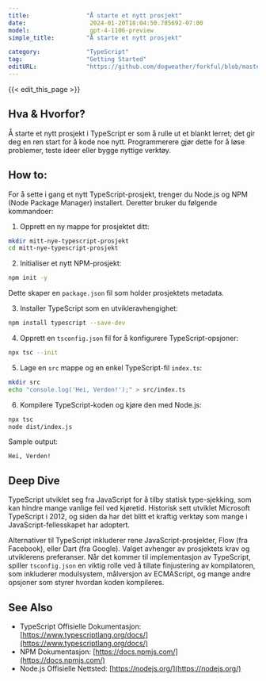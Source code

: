 ```yaml
---
title:                "Å starte et nytt prosjekt"
date:                  2024-01-20T18:04:50.785692-07:00
model:                 gpt-4-1106-preview
simple_title:         "Å starte et nytt prosjekt"

category:             "TypeScript"
tag:                  "Getting Started"
editURL:              "https://github.com/dogweather/forkful/blob/master/content/no/typescript/starting-a-new-project.md"
---
```


{{< edit_this_page >}}

## Hva & Hvorfor?
Å starte et nytt prosjekt i TypeScript er som å rulle ut et blankt lerret; det gir deg en ren start for å kode noe nytt. Programmerere gjør dette for å løse problemer, teste ideer eller bygge nyttige verktøy.

## How to:
For å sette i gang et nytt TypeScript-prosjekt, trenger du Node.js og NPM (Node Package Manager) installert. Deretter bruker du følgende kommandoer:

1. Opprett en ny mappe for prosjektet ditt:
```bash
mkdir mitt-nye-typescript-prosjekt
cd mitt-nye-typescript-prosjekt
```

2. Initialiser et nytt NPM-prosjekt:
```bash
npm init -y
```
Dette skaper en `package.json` fil som holder prosjektets metadata.

3. Installer TypeScript som en utvikleravhengighet:
```bash
npm install typescript --save-dev
```

4. Opprett en `tsconfig.json` fil for å konfigurere TypeScript-opsjoner:
```bash
npx tsc --init
```

5. Lage en `src` mappe og en enkel TypeScript-fil `index.ts`:
```bash
mkdir src
echo "console.log('Hei, Verden!');" > src/index.ts
```

6. Kompilere TypeScript-koden og kjøre den med Node.js:
```bash
npx tsc
node dist/index.js
```

Sample output:
```
Hei, Verden!
```

## Deep Dive
TypeScript utviklet seg fra JavaScript for å tilby statisk type-sjekking, som kan hindre mange vanlige feil ved kjøretid. Historisk sett utviklet Microsoft TypeScript i 2012, og siden da har det blitt et kraftig verktøy som mange i JavaScript-fellesskapet har adoptert. 

Alternativer til TypeScript inkluderer rene JavaScript-prosjekter, Flow (fra Facebook), eller Dart (fra Google). Valget avhenger av prosjektets krav og utviklerens preferanser. Når det kommer til implementasjon av TypeScript, spiller `tsconfig.json` en viktig rolle ved å tillate finjustering av kompilatoren, som inkluderer modulsystem, målversjon av ECMAScript, og mange andre opsjoner som styrer hvordan koden kompileres.

## See Also
- TypeScript Offisielle Dokumentasjon: [https://www.typescriptlang.org/docs/](https://www.typescriptlang.org/docs/)
- NPM Dokumentasjon: [https://docs.npmjs.com/](https://docs.npmjs.com/)
- Node.js Offisielle Nettsted: [https://nodejs.org/](https://nodejs.org/)
